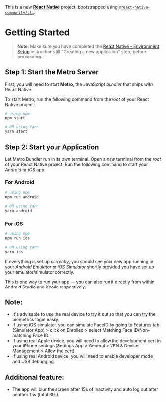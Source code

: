 This is a new [**React Native**](https://reactnative.dev) project, bootstrapped using [`@react-native-community/cli`](https://github.com/react-native-community/cli).

# Getting Started

> **Note**: Make sure you have completed the [React Native - Environment Setup](https://reactnative.dev/docs/environment-setup) instructions till "Creating a new application" step, before proceeding.

## Step 1: Start the Metro Server

First, you will need to start **Metro**, the JavaScript _bundler_ that ships _with_ React Native.

To start Metro, run the following command from the _root_ of your React Native project:

```bash
# using npm
npm start

# OR using Yarn
yarn start
```

## Step 2: Start your Application

Let Metro Bundler run in its _own_ terminal. Open a _new_ terminal from the _root_ of your React Native project. Run the following command to start your _Android_ or _iOS_ app:

### For Android

```bash
# using npm
npm run android

# OR using Yarn
yarn android
```

### For iOS

```bash
# using npm
npm run ios

# OR using Yarn
yarn ios
```

If everything is set up _correctly_, you should see your new app running in your _Android Emulator_ or _iOS Simulator_ shortly provided you have set up your emulator/simulator correctly.

This is one way to run your app — you can also run it directly from within Android Studio and Xcode respectively.

## Note:

- It's advisable to use the real device to try it out so that you can try the biometrics login easily
- If using iOS simulator, you can simulate FaceID by going to Features tab (Simulator App) > click on Enrolled > select Matching Face ID/Non-matching Face ID.
- If using real Apple device, you will need to allow the development cert in your iPhone settings (Settings App > General > VPN & Device Management > Allow the cert).
- If using real Android device, you will need to enable developer mode and USB debugging.

## Additional feature:

- The app will blur the screen after 15s of inactivity and auto log out after another 15s (total 30s).
